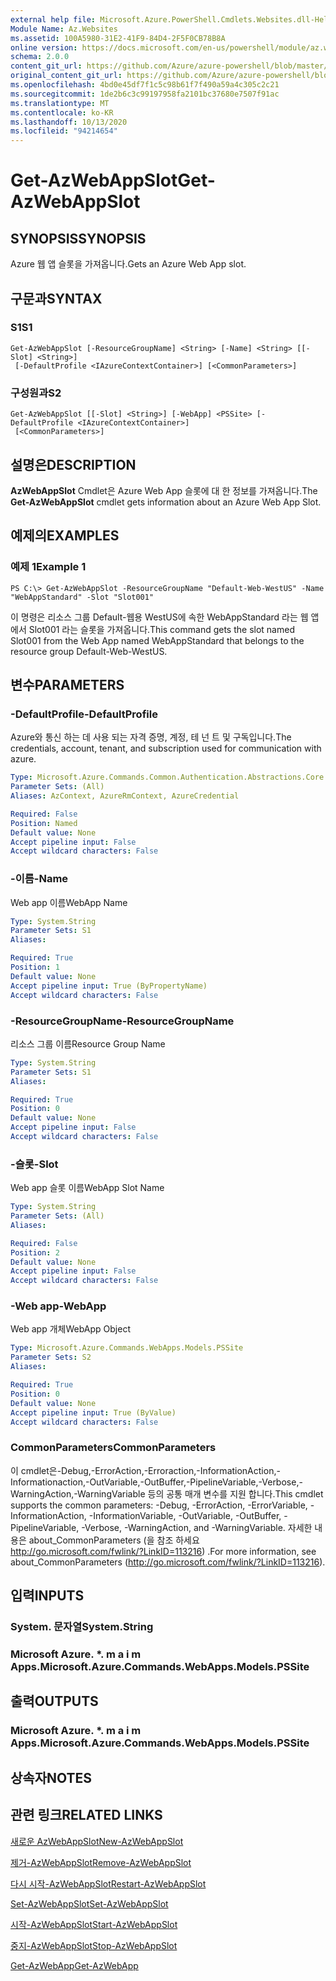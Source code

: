 ```yaml
---
external help file: Microsoft.Azure.PowerShell.Cmdlets.Websites.dll-Help.xml
Module Name: Az.Websites
ms.assetid: 100A5980-31E2-41F9-84D4-2F5F0CB78B8A
online version: https://docs.microsoft.com/en-us/powershell/module/az.websites/get-azwebappslot
schema: 2.0.0
content_git_url: https://github.com/Azure/azure-powershell/blob/master/src/Websites/Websites/help/Get-AzWebAppSlot.md
original_content_git_url: https://github.com/Azure/azure-powershell/blob/master/src/Websites/Websites/help/Get-AzWebAppSlot.md
ms.openlocfilehash: 4bd0e45df7f1c5c98b61f7f490a59a4c305c2c21
ms.sourcegitcommit: 1de2b6c3c99197958fa2101bc37680e7507f91ac
ms.translationtype: MT
ms.contentlocale: ko-KR
ms.lasthandoff: 10/13/2020
ms.locfileid: "94214654"
---
```

# <span data-ttu-id="4b788-101">Get-AzWebAppSlot</span><span class="sxs-lookup"><span data-stu-id="4b788-101">Get-AzWebAppSlot</span></span>

## <span data-ttu-id="4b788-102">SYNOPSIS</span><span class="sxs-lookup"><span data-stu-id="4b788-102">SYNOPSIS</span></span>
<span data-ttu-id="4b788-103">Azure 웹 앱 슬롯을 가져옵니다.</span><span class="sxs-lookup"><span data-stu-id="4b788-103">Gets an Azure Web App slot.</span></span>

## <span data-ttu-id="4b788-104">구문과</span><span class="sxs-lookup"><span data-stu-id="4b788-104">SYNTAX</span></span>

### <span data-ttu-id="4b788-105">S1</span><span class="sxs-lookup"><span data-stu-id="4b788-105">S1</span></span>
```
Get-AzWebAppSlot [-ResourceGroupName] <String> [-Name] <String> [[-Slot] <String>]
 [-DefaultProfile <IAzureContextContainer>] [<CommonParameters>]
```

### <span data-ttu-id="4b788-106">구성원과</span><span class="sxs-lookup"><span data-stu-id="4b788-106">S2</span></span>
```
Get-AzWebAppSlot [[-Slot] <String>] [-WebApp] <PSSite> [-DefaultProfile <IAzureContextContainer>]
 [<CommonParameters>]
```

## <span data-ttu-id="4b788-107">설명은</span><span class="sxs-lookup"><span data-stu-id="4b788-107">DESCRIPTION</span></span>
<span data-ttu-id="4b788-108">**AzWebAppSlot** Cmdlet은 Azure Web App 슬롯에 대 한 정보를 가져옵니다.</span><span class="sxs-lookup"><span data-stu-id="4b788-108">The **Get-AzWebAppSlot** cmdlet gets information about an Azure Web App Slot.</span></span>

## <span data-ttu-id="4b788-109">예제의</span><span class="sxs-lookup"><span data-stu-id="4b788-109">EXAMPLES</span></span>

### <span data-ttu-id="4b788-110">예제 1</span><span class="sxs-lookup"><span data-stu-id="4b788-110">Example 1</span></span>
```
PS C:\> Get-AzWebAppSlot -ResourceGroupName "Default-Web-WestUS" -Name "WebAppStandard" -Slot "Slot001"
```

<span data-ttu-id="4b788-111">이 명령은 리소스 그룹 Default-웹용 WestUS에 속한 WebAppStandard 라는 웹 앱에서 Slot001 라는 슬롯을 가져옵니다.</span><span class="sxs-lookup"><span data-stu-id="4b788-111">This command gets the slot named Slot001 from the Web App named WebAppStandard that belongs to the resource group Default-Web-WestUS.</span></span>

## <span data-ttu-id="4b788-112">변수</span><span class="sxs-lookup"><span data-stu-id="4b788-112">PARAMETERS</span></span>

### <span data-ttu-id="4b788-113">-DefaultProfile</span><span class="sxs-lookup"><span data-stu-id="4b788-113">-DefaultProfile</span></span>
<span data-ttu-id="4b788-114">Azure와 통신 하는 데 사용 되는 자격 증명, 계정, 테 넌 트 및 구독입니다.</span><span class="sxs-lookup"><span data-stu-id="4b788-114">The credentials, account, tenant, and subscription used for communication with azure.</span></span>

```yaml
Type: Microsoft.Azure.Commands.Common.Authentication.Abstractions.Core.IAzureContextContainer
Parameter Sets: (All)
Aliases: AzContext, AzureRmContext, AzureCredential

Required: False
Position: Named
Default value: None
Accept pipeline input: False
Accept wildcard characters: False
```

### <span data-ttu-id="4b788-115">-이름</span><span class="sxs-lookup"><span data-stu-id="4b788-115">-Name</span></span>
<span data-ttu-id="4b788-116">Web app 이름</span><span class="sxs-lookup"><span data-stu-id="4b788-116">WebApp Name</span></span>

```yaml
Type: System.String
Parameter Sets: S1
Aliases:

Required: True
Position: 1
Default value: None
Accept pipeline input: True (ByPropertyName)
Accept wildcard characters: False
```

### <span data-ttu-id="4b788-117">-ResourceGroupName</span><span class="sxs-lookup"><span data-stu-id="4b788-117">-ResourceGroupName</span></span>
<span data-ttu-id="4b788-118">리소스 그룹 이름</span><span class="sxs-lookup"><span data-stu-id="4b788-118">Resource Group Name</span></span>

```yaml
Type: System.String
Parameter Sets: S1
Aliases:

Required: True
Position: 0
Default value: None
Accept pipeline input: False
Accept wildcard characters: False
```

### <span data-ttu-id="4b788-119">-슬롯</span><span class="sxs-lookup"><span data-stu-id="4b788-119">-Slot</span></span>
<span data-ttu-id="4b788-120">Web app 슬롯 이름</span><span class="sxs-lookup"><span data-stu-id="4b788-120">WebApp Slot Name</span></span>

```yaml
Type: System.String
Parameter Sets: (All)
Aliases:

Required: False
Position: 2
Default value: None
Accept pipeline input: False
Accept wildcard characters: False
```

### <span data-ttu-id="4b788-121">-Web app</span><span class="sxs-lookup"><span data-stu-id="4b788-121">-WebApp</span></span>
<span data-ttu-id="4b788-122">Web app 개체</span><span class="sxs-lookup"><span data-stu-id="4b788-122">WebApp Object</span></span>

```yaml
Type: Microsoft.Azure.Commands.WebApps.Models.PSSite
Parameter Sets: S2
Aliases:

Required: True
Position: 0
Default value: None
Accept pipeline input: True (ByValue)
Accept wildcard characters: False
```

### <span data-ttu-id="4b788-123">CommonParameters</span><span class="sxs-lookup"><span data-stu-id="4b788-123">CommonParameters</span></span>
<span data-ttu-id="4b788-124">이 cmdlet은-Debug,-ErrorAction,-Erroraction,-InformationAction,-Informationaction,-OutVariable,-OutBuffer,-PipelineVariable,-Verbose,-WarningAction,-WarningVariable 등의 공통 매개 변수를 지원 합니다.</span><span class="sxs-lookup"><span data-stu-id="4b788-124">This cmdlet supports the common parameters: -Debug, -ErrorAction, -ErrorVariable, -InformationAction, -InformationVariable, -OutVariable, -OutBuffer, -PipelineVariable, -Verbose, -WarningAction, and -WarningVariable.</span></span> <span data-ttu-id="4b788-125">자세한 내용은 about_CommonParameters (을 참조 하세요 http://go.microsoft.com/fwlink/?LinkID=113216) .</span><span class="sxs-lookup"><span data-stu-id="4b788-125">For more information, see about_CommonParameters (http://go.microsoft.com/fwlink/?LinkID=113216).</span></span>

## <span data-ttu-id="4b788-126">입력</span><span class="sxs-lookup"><span data-stu-id="4b788-126">INPUTS</span></span>

### <span data-ttu-id="4b788-127">System. 문자열</span><span class="sxs-lookup"><span data-stu-id="4b788-127">System.String</span></span>

### <span data-ttu-id="4b788-128">Microsoft Azure. \*. m a i m Apps.</span><span class="sxs-lookup"><span data-stu-id="4b788-128">Microsoft.Azure.Commands.WebApps.Models.PSSite</span></span>

## <span data-ttu-id="4b788-129">출력</span><span class="sxs-lookup"><span data-stu-id="4b788-129">OUTPUTS</span></span>

### <span data-ttu-id="4b788-130">Microsoft Azure. \*. m a i m Apps.</span><span class="sxs-lookup"><span data-stu-id="4b788-130">Microsoft.Azure.Commands.WebApps.Models.PSSite</span></span>

## <span data-ttu-id="4b788-131">상속자</span><span class="sxs-lookup"><span data-stu-id="4b788-131">NOTES</span></span>

## <span data-ttu-id="4b788-132">관련 링크</span><span class="sxs-lookup"><span data-stu-id="4b788-132">RELATED LINKS</span></span>

[<span data-ttu-id="4b788-133">새로운 AzWebAppSlot</span><span class="sxs-lookup"><span data-stu-id="4b788-133">New-AzWebAppSlot</span></span>](./New-AzWebAppSlot.md)

[<span data-ttu-id="4b788-134">제거-AzWebAppSlot</span><span class="sxs-lookup"><span data-stu-id="4b788-134">Remove-AzWebAppSlot</span></span>](./Remove-AzWebAppSlot.md)

[<span data-ttu-id="4b788-135">다시 시작-AzWebAppSlot</span><span class="sxs-lookup"><span data-stu-id="4b788-135">Restart-AzWebAppSlot</span></span>](./Restart-AzWebAppSlot.md)

[<span data-ttu-id="4b788-136">Set-AzWebAppSlot</span><span class="sxs-lookup"><span data-stu-id="4b788-136">Set-AzWebAppSlot</span></span>](./Set-AzWebAppSlot.md)

[<span data-ttu-id="4b788-137">시작-AzWebAppSlot</span><span class="sxs-lookup"><span data-stu-id="4b788-137">Start-AzWebAppSlot</span></span>](./Start-AzWebAppSlot.md)

[<span data-ttu-id="4b788-138">중지-AzWebAppSlot</span><span class="sxs-lookup"><span data-stu-id="4b788-138">Stop-AzWebAppSlot</span></span>](./Stop-AzWebAppSlot.md)

[<span data-ttu-id="4b788-139">Get-AzWebApp</span><span class="sxs-lookup"><span data-stu-id="4b788-139">Get-AzWebApp</span></span>](./Get-AzWebApp.md)
